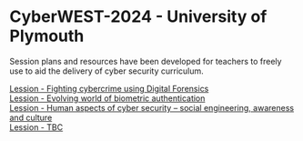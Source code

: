 # CyberWEST-2024 - University of Plymouth
<p>
Session plans and resources have been developed for teachers to freely use to aid the delivery of cyber security curriculum.
</p>
<a href="Lession1">Lession - Fighting cybercrime using Digital Forensics </a> </br>
<a href="Lession2">Lession - Evolving world of biometric authentication </a> </br>
<a href="Lession3">Lession - Human aspects of cyber security – social engineering, awareness and culture </a></br>
<a href="Lession4">Lession - TBC </a></br>



